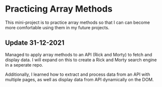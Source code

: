 # Practicing Array Methods
This mini-project is to practice array methods so that I can can become more comfortable using them in my future projects. 

## Update 31-12-2021

Managed to apply array methods to an API (Rick and Morty) to fetch and display data. I will expand on this to create a Rick and Morty search engine in a seperate repo. 

Additionally, I learned how to extract and process data from an API with multiple pages, as well as display data from API dynamically on the DOM.

